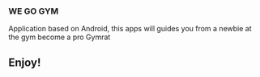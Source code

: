<h3>WE GO GYM</h3>

<p>Application based on Android, this apps will guides you from a newbie at the gym become a pro Gymrat</p>
<h2>Enjoy!</h2>
